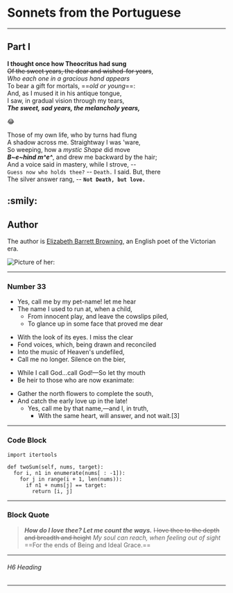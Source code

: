 # Sonnets from the Portuguese  

---

## Part I  

**I thought once how Theocritus had sung**   
~~Of the sweet years, the dear and wished-for years~~,  
*Who each one in a gracious hand appears*  
To bear a gift for mortals, ==*old or young*==:  
And, as I mused it in his antique tongue,  
I saw, in gradual vision through my tears,  
***The sweet, sad years, the melancholy years,***  

:joy:

Those of my own life, who by turns had flung  
A shadow across me. Straightway I was 'ware,  
So weeping, how a *mystic Shape* did move  
***B~e~hind m^e^***, and drew me backward by the hair;  
And a voice said in mastery, while I strove, --  
`Guess now who holds thee?` -- `Death.` I said. But, there  
The silver answer rang, -- **`Not Death, but love.`**  

:smily:
---

## Author

The author is [Elizabeth Barrett Browning](https://en.wikipedia.org/wiki/Elizabeth_Barrett_Browning "A brief Introduction to Browning"), an English poet of the Victorian era.


![Picture of her: ](https://upload.wikimedia.org/wikipedia/commons/6/68/Elizabeth_Barrett_Browning.jpg "Elizabeth Barrett Browning")

***

### Number 33

- Yes, call me by my pet-name! let me hear  
- The name I used to run at, when a child,  
  - From innocent play, and leave the cowslips piled,  
  - To glance up in some face that proved me dear    
  

+ With the look of its eyes. I miss the clear
+ Fond voices, which, being drawn and reconciled
+ Into the music of Heaven's undefiled,
+ Call me no longer. Silence on the bier,
  

* While I call God...call God!—So let thy mouth
* Be heir to those who are now exanimate:  
  
+ Gather the north flowers to complete the south,
+ And catch the early love up in the late!
  * Yes, call me by that name,—and I, in truth,
    - With the same heart, will answer, and not wait.[3]

_________________

### Code Block

```
import itertools

def twoSum(self, nums, target):
  for i, n1 in enumerate(nums[ : -1]):
    for j in range(i + 1, len(nums)):
      if n1 + nums[j] == target:
        return [i, j]
```

---

### Block Quote

> ***How do I love thee? Let me count the ways.***
> ~~I love thee to the depth and breadth and height~~
> *My soul can reach, when feeling out of sight*
> ==For the ends of Being and Ideal Grace.==

***

###### H6 Heading

_________________
